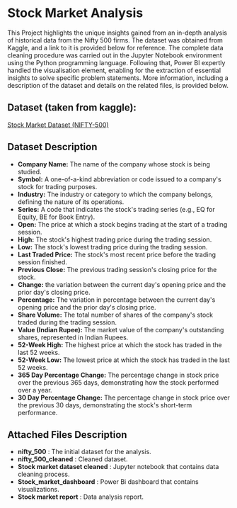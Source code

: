 # Stock Market Analysis
This Project highlights the unique insights gained from an in-depth analysis of historical data from the Nifty 500 firms. The dataset was obtained from Kaggle, and a link to it is provided below for reference. The complete data cleaning procedure was carried out in the Jupyter Notebook environment using the Python programming language. Following that, Power BI expertly handled the visualisation element, enabling for the extraction of essential insights to solve specific problem statements. More information, including a description of the dataset and details on the related files, is provided below.

## Dataset (taken from kaggle):
[Stock Market Dataset (NIFTY-500)](https://www.kaggle.com/datasets/iamsouravbanerjee/nifty500-stocks-dataset)

## Dataset Description

- **Company Name:** The name of the company whose stock is being studied.
- **Symbol:** A one-of-a-kind abbreviation or code issued to a company's stock for trading purposes.
- **Industry:** The industry or category to which the company belongs, defining the nature of its operations.
- **Series:** A code that indicates the stock's trading series (e.g., EQ for Equity, BE for Book Entry).
- **Open:** The price at which a stock begins trading at the start of a trading session.
- **High:** The stock's highest trading price during the trading session.
- **Low:** The stock's lowest trading price during the trading session.
- **Last Traded Price:** The stock's most recent price before the trading session finished.
- **Previous Close:** The previous trading session's closing price for the stock.
- **Change:** the variation between the current day's opening price and the prior day's closing price.
- **Percentage:** The variation in percentage between the current day's opening price and the prior day's closing price.
- **Share Volume:** The total number of shares of the company's stock traded during the trading session.
- **Value (Indian Rupee):** The market value of the company's outstanding shares, represented in Indian Rupees.
- **52-Week High:** The highest price at which the stock has traded in the last 52 weeks.
- **52-Week Low:** The lowest price at which the stock has traded in the last 52 weeks.
- **365 Day Percentage Change:** The percentage change in stock price over the previous 365 days, demonstrating how the stock performed over a year.
- **30 Day Percentage Change:** The percentage change in stock price over the previous 30 days, demonstrating the stock's short-term performance.

## Attached Files Description

- **nifty_500** : The initial dataset for the analysis.
- **nifty_500_cleaned** : Cleaned dataset. 
- **Stock market dataset cleaned** : Jupyter notebook that contains data cleaning process.
- **Stock_market_dashboard** : Power Bi dashboard that contains visualizations.
- **Stock market report** : Data analysis report.

